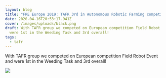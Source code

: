 ```yaml
---
layout: blog
title: "FRE Europe 2019: TAFR 3rd in Autonomous Robotic Farming competition "
date: 2020-04-16T20:53:17.941Z
cover: /images/uploads/black.png
draft: With TAFR group we competed on European competition Field Robot Event and
  were 1st in the Weeding Task and 3rd overall!
tags:
  - tafr
---
```

With TAFR group we competed on European competition Field Robot Event and were 1st in the Weeding Task and 3rd overall!

![](/images/uploads/black.png)